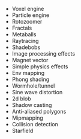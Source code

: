
* Voxel engine
* Particle engine
* Rotozoomer
* Fractals
* Metaballs
* Raytracing
* Shadebobs
* Image processing effects
* Magnet vector
* Simple physics effects
* Env mapping
* Phong shading
* Wormhole/tunnel
* Sine wave distortion
* 2d blob
* Shadow casting
* Anti-aliased polygons
* Mipmapping
* Collision detection
* Starfield



